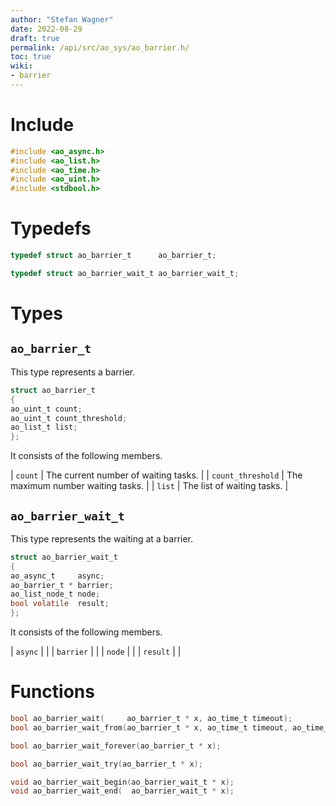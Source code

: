 ```yaml
---
author: "Stefan Wagner"
date: 2022-08-29
draft: true
permalink: /api/src/ao_sys/ao_barrier.h/
toc: true
wiki:
- barrier
---
```


# Include

```c
#include <ao_async.h>
#include <ao_list.h>
#include <ao_time.h>
#include <ao_uint.h>
#include <stdbool.h>
```

# Typedefs

```c
typedef struct ao_barrier_t      ao_barrier_t;
```

```c
typedef struct ao_barrier_wait_t ao_barrier_wait_t;
```

# Types

## `ao_barrier_t`

This type represents a barrier.

```c
struct ao_barrier_t
{
ao_uint_t count;
ao_uint_t count_threshold;
ao_list_t list;
};
```

It consists of the following members.

| `count` | The current number of waiting tasks. |
| `count_threshold` | The maximum number waiting tasks. |
| `list` | The list of waiting tasks. |

## `ao_barrier_wait_t`

This type represents the waiting at a barrier.

```c
struct ao_barrier_wait_t
{
ao_async_t     async;
ao_barrier_t * barrier;
ao_list_node_t node;
bool volatile  result;
};
```

It consists of the following members.

| `async` | |
| `barrier` | |
| `node` | |
| `result` | |

# Functions

```c
bool ao_barrier_wait(     ao_barrier_t * x, ao_time_t timeout);
bool ao_barrier_wait_from(ao_barrier_t * x, ao_time_t timeout, ao_time_t beginning);
```

```c
bool ao_barrier_wait_forever(ao_barrier_t * x);
```

```c
bool ao_barrier_wait_try(ao_barrier_t * x);
```

```c
void ao_barrier_wait_begin(ao_barrier_wait_t * x);
void ao_barrier_wait_end(  ao_barrier_wait_t * x);
```
